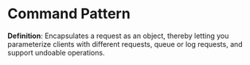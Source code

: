 # Command Pattern 

**Definition**: 
Encapsulates a request as an object, thereby letting you parameterize clients with different requests, queue or log requests, and support undoable operations.  

